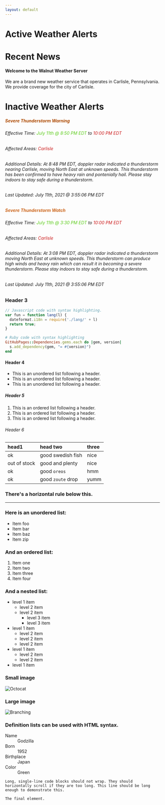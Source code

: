 ```yaml
---
layout: default
---
```

<!-- Severe Thunderstorm Watch: #cc661d
Severe Thunderstorm Warning: #ad4a03
Tornado: #cc1d1d
Flood: #1d69cc
-->

# Active Weather Alerts

<!--<h4 style="test-align: center">No <span style="color:#5dcc1d">Active</span> Weather Alerts</h4> -->
<!-- <h4 style="test-align: center">1 <span style="color:#cc1d1d">Active</span> Weather Alert</h4> -->
<span />

# Recent News

#### Welcome to the Walnut Weather Server
We are a brand new weather service that operates in Carlisle, Pennsylvania. We provide coverage for the city of Carlisle.

# Inactive Weather Alerts

<!-- <h4 style="test-align: center">1 <span style="color:#cc1d1d">Inactive</span> Weather Alerts</h4> -->
<h5 style="test-align: center; color:#ad4a03">Severe Thunderstorm Warning</h5>
<h6>Effective Time: <span style="color:#5dcc1d">July 11th @ 8:50 PM EDT</span> to <span style="color:#cc1d1d">10:00 PM EDT</span></h6>
<h6>Affected Areas: <span style="color:#cc1d1d">Carlisle</span></h6>
<h6>Additional Details: At 8:48 PM EDT, doppler radar indicated a thunderstorm nearing Carlisle, moving North East at unknown speeds. This thunderstorm has been confirmed to have heavy rain and pontenially hail. Please stay indoors to stay safe during a thunderstorm.</h6>
<h6>Last Updated: July 11th, 2021 @ 3:55:06 PM EDT</h6>

<span />

<h5 style="test-align: center; color:#cc661d">Severe Thunderstorm Watch</h5>
<h6>Effective Time: <span style="color:#5dcc1d">July 11th @ 3:30 PM EDT</span> to <span style="color:#cc1d1d">10:00 PM EDT</span></h6>
<h6>Affected Areas: <span style="color:#cc1d1d">Carlisle</span></h6>
<h6>Additional Details: At 3:08 PM EDT, doppler radar indicated a thunderstorm moving North East at unknown speeds. This thunderstorm can produce high winds and heavy rain which can result it in becoming a severe thunderstorm. Please stay indoors to stay safe during a thunderstorm.</h6>
<h6>Last Updated: July 11th, 2021 @ 3:55:06 PM EDT</h6>

### Header 3

```js
// Javascript code with syntax highlighting.
var fun = function lang(l) {
  dateformat.i18n = require('./lang/' + l)
  return true;
}
```

```ruby
# Ruby code with syntax highlighting
GitHubPages::Dependencies.gems.each do |gem, version|
  s.add_dependency(gem, "= #{version}")
end
```

#### Header 4

*   This is an unordered list following a header.
*   This is an unordered list following a header.
*   This is an unordered list following a header.

##### Header 5

1.  This is an ordered list following a header.
2.  This is an ordered list following a header.
3.  This is an ordered list following a header.

###### Header 6

| head1        | head two          | three |
|:-------------|:------------------|:------|
| ok           | good swedish fish | nice  |
| out of stock | good and plenty   | nice  |
| ok           | good `oreos`      | hmm   |
| ok           | good `zoute` drop | yumm  |

### There's a horizontal rule below this.

* * *

### Here is an unordered list:

*   Item foo
*   Item bar
*   Item baz
*   Item zip

### And an ordered list:

1.  Item one
1.  Item two
1.  Item three
1.  Item four

### And a nested list:

- level 1 item
  - level 2 item
  - level 2 item
    - level 3 item
    - level 3 item
- level 1 item
  - level 2 item
  - level 2 item
  - level 2 item
- level 1 item
  - level 2 item
  - level 2 item
- level 1 item

### Small image

![Octocat](https://github.githubassets.com/images/icons/emoji/octocat.png)

### Large image

![Branching](https://guides.github.com/activities/hello-world/branching.png)


### Definition lists can be used with HTML syntax.

<dl>
<dt>Name</dt>
<dd>Godzilla</dd>
<dt>Born</dt>
<dd>1952</dd>
<dt>Birthplace</dt>
<dd>Japan</dd>
<dt>Color</dt>
<dd>Green</dd>
</dl>

```
Long, single-line code blocks should not wrap. They should horizontally scroll if they are too long. This line should be long enough to demonstrate this.
```

```
The final element.
```
